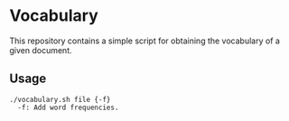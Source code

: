 # Vocabulary
This repository contains a simple script for obtaining the vocabulary of a given document.

## Usage
```
./vocabulary.sh file {-f}
  -f: Add word frequencies.
```
